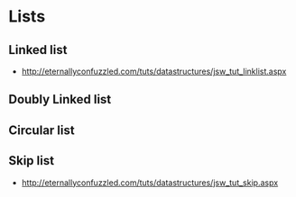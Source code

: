 # Lists

## Linked list

* http://eternallyconfuzzled.com/tuts/datastructures/jsw_tut_linklist.aspx

## Doubly Linked list

## Circular list

## Skip list

* http://eternallyconfuzzled.com/tuts/datastructures/jsw_tut_skip.aspx
